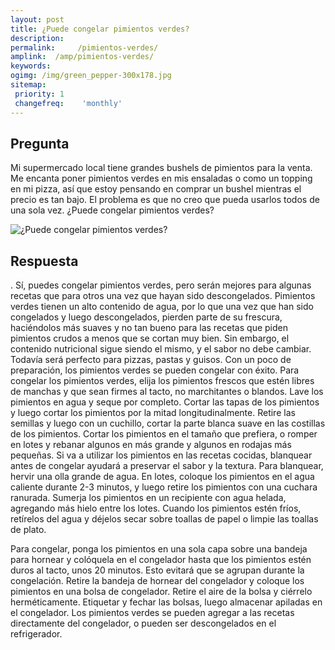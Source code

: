 ```yaml
---
layout: post
title: ¿Puede congelar pimientos verdes?  
description: 
permalink:     /pimientos-verdes/
amplink:  /amp/pimientos-verdes/
keywords: 
ogimg: /img/green_pepper-300x178.jpg
sitemap:
 priority: 1
 changefreq:    'monthly'
---
```




## Pregunta

Mi supermercado local tiene grandes bushels de pimientos para la venta. Me encanta poner pimientos verdes en mis ensaladas o como un topping en mi pizza, así que estoy pensando en comprar un bushel mientras el precio es tan bajo. El problema es que no creo que pueda usarlos todos de una sola vez. ¿Puede congelar pimientos verdes?


![¿Puede congelar pimientos verdes?](https://sepuedecongelar.com/img/green_pepper-300x178.jpg "¿Puede congelar pimientos verdes?" )


## Respuesta

. Sí, puedes congelar pimientos verdes, pero serán mejores para algunas recetas que para otros una vez que hayan sido descongelados. Pimientos verdes tienen un alto contenido de agua, por lo que una vez que han sido congelados y luego descongelados, pierden parte de su frescura, haciéndolos más suaves y no tan bueno para las recetas que piden pimientos crudos a menos que se cortan muy bien. Sin embargo, el contenido nutricional sigue siendo el mismo, y el sabor no debe cambiar. Todavía será perfecto para pizzas, pastas y guisos. Con un poco de preparación, los pimientos verdes se pueden congelar con éxito.
Para congelar los pimientos verdes, elija los pimientos frescos que estén libres de manchas y que sean firmes al tacto, no marchitantes o blandos. Lave los pimientos en agua y seque por completo. Cortar las tapas de los pimientos y luego cortar los pimientos por la mitad longitudinalmente. Retire las semillas y luego con un cuchillo, cortar la parte blanca suave en las costillas de los pimientos. Cortar los pimientos en el tamaño que prefiera, o romper en lotes y rebanar algunos en más grande y algunos en rodajas más pequeñas.
Si va a utilizar los pimientos en las recetas cocidas, blanquear antes de congelar ayudará a preservar el sabor y la textura. Para blanquear, hervir una olla grande de agua. En lotes, coloque los pimientos en el agua caliente durante 2-3 minutos, y luego retire los pimientos con una cuchara ranurada. Sumerja los pimientos en un recipiente con agua helada, agregando más hielo entre los lotes. Cuando los pimientos estén fríos, retírelos del agua y déjelos secar sobre toallas de papel o limpie las toallas de plato.

Para congelar, ponga los pimientos en una sola capa sobre una bandeja para hornear y colóquela en el congelador hasta que los pimientos estén duros al tacto, unos 20 minutos. Esto evitará que se agrupan durante la congelación. Retire la bandeja de hornear del congelador y coloque los pimientos en una bolsa de congelador. Retire el aire de la bolsa y ciérrelo herméticamente. Etiquetar y fechar las bolsas, luego almacenar apiladas en el congelador. Los pimientos verdes se pueden agregar a las recetas directamente del congelador, o pueden ser descongelados en el refrigerador.
